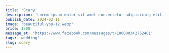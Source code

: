 ```yaml
---
title: 'Scary'
description: 'Lorem ipsum dolor sit amet consectetur adipisicing elit. Aut magnam hic ut atque exercitationem error amet culpa reprehenderit aspernatur aliquam!'
publish_date: 2024-02-11
image: 'beautiful-you-12.webp'
price: 1200
message_at: 'https://www.facebook.com/messages/t/100000342752401'
tags: 'wedding'
slug: scary
---
```

